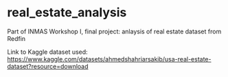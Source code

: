 # real_estate_analysis
Part of INMAS Workshop I, final project: anlaysis of real estate dataset from Redfin

Link to Kaggle dataset used: https://www.kaggle.com/datasets/ahmedshahriarsakib/usa-real-estate-dataset?resource=download
